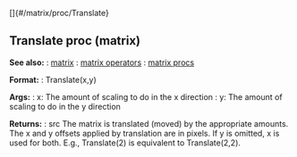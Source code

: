 []{#/matrix/proc/Translate}
  ## Translate proc (matrix)
  **See also:**
  :   [matrix](ref/matrix)
  :   [matrix operators](ref/matrix/operators)
  :   [matrix procs](ref/matrix/proc)
  <!-- -->
  **Format:**
  :   Translate(x,y)
  <!-- -->
  **Args:**
  :   x: The amount of scaling to do in the x direction
  :   y: The amount of scaling to do in the y direction
  <!-- -->
  **Returns:**
  :   src
  The matrix is translated (moved) by the appropriate amounts. The x and y
  offsets applied by translation are in pixels.
  If y is omitted, x is used for both. E.g., Translate(2) is equivalent to
  Translate(2,2).